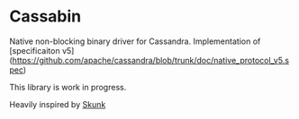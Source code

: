 # Cassabin

Native non-blocking binary driver for Cassandra.
Implementation of [specificaiton v5] (https://github.com/apache/cassandra/blob/trunk/doc/native_protocol_v5.spec)

This library is work in progress.


Heavily inspired by [Skunk](https://github.com/tpolecat/skunk)

